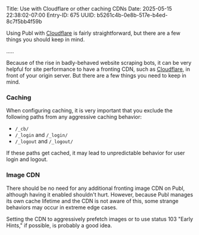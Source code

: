 Title: Use with Cloudflare or other caching CDNs
Date: 2025-05-15 22:38:02-07:00
Entry-ID: 675
UUID: b5261c4b-0e8b-517e-b4ed-8c7f5bb4f59b

Using Publ with [Cloudflare](https://cloudflare.com/) is fairly straightforward, but there are a few things you should keep in mind.

.....

Because of the rise in badly-behaved website scraping bots, it can be very helpful for site performance to have a fronting CDN, such as [Cloudflare](https://cloudflare.com/), in front of your origin server. But there are a few things you need to keep in mind.

### Caching

When configuring caching, it is very important that you exclude the following paths from any aggressive caching behavior:

* `/_cb/`
* `/_login` and `/_login/`
* `/_logout` and `/_logout/`

If these paths get cached, it may lead to unpredictable behavior for user login and logout.

### Image CDN

There should be no need for any additional fronting image CDN on Publ, although having it enabled shouldn't hurt. However, because Publ manages its own cache lifetime and the CDN is not aware of this, some strange behaviors may occur in extreme edge cases.

Setting the CDN to aggressively prefetch images or to use status 103 "Early Hints," if possible, is probably a good idea.

